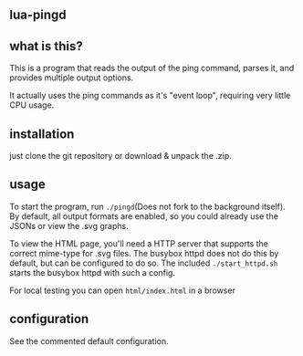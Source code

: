 lua-pingd
---------

## what is this?

This is a program that reads the output of the ping command, parses it, and provides multiple output options.

It actually uses the ping commands as it's "event loop", requiring very little CPU usage.



## installation

just clone the git repository or download & unpack the .zip.



## usage

To start the program, run `./pingd`(Does not fork to the background itself).
By default, all output formats are enabled, so you could already use the JSONs
or view the .svg graphs.

To view the HTML page, you'll need a HTTP server that supports the correct mime-type for .svg files.
The busybox httpd does not do this by default, but can be configured to do so.
The included `./start_httpd.sh` starts the busybox httpd with such a config.

For local testing you can open `html/index.html` in a browser



## configuration
See the commented default configuration.

